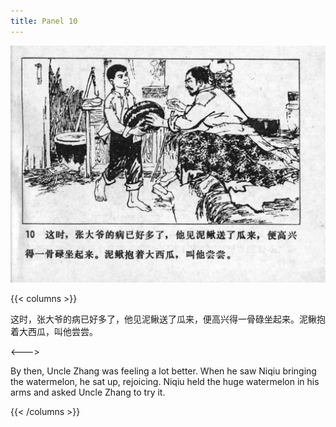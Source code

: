 ```yaml
---
title: Panel 10
---
```


![niqiu page](./../../../images/niqiu/seifert0397_nqkg_0014_010.jpg)

{{< columns >}}

这时，张大爷的病已好多了，他见泥鳅送了瓜来，便高兴得一骨碌坐起来。泥鳅抱着大西瓜，叫他尝尝。

<--->

By then, Uncle Zhang was feeling a lot better. When he saw Niqiu bringing the watermelon, he sat up, rejoicing. Niqiu held the huge watermelon in his arms and asked Uncle Zhang to try it.

{{< /columns >}}